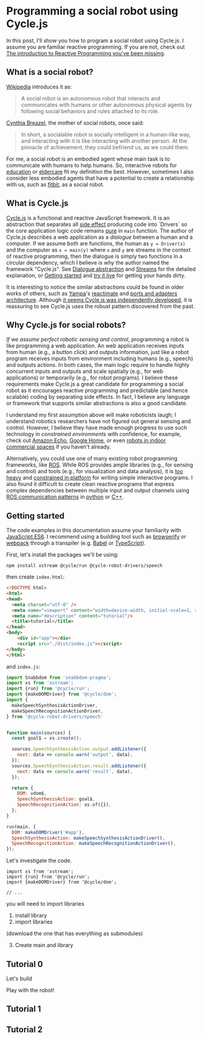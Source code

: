 # Programming a social robot using Cycle.js

In this post, I'll show you how to program a social robot using Cycle.js. I assume you are familiar reactive programming. If you are not, check out [The introduction to Reactive Programming you've been missing](https://gist.github.com/staltz/868e7e9bc2a7b8c1f754).

## What is a social robot?

[Wikipedia](https://en.wikipedia.org/wiki/Social_robot) introduces it as:

> A social robot is an autonomous robot that interacts and communicates with humans or other autonomous physical agents by following social behaviors and rules attached to its role.

[Cynthia Breazel](https://books.google.com/books?hl=en&lr=&id=402dquhxSTQC&oi=fnd&pg=PA1&dq=cynthia+breazeal&ots=oAToxSv8Cf&sig=KAnbgcrcT56kMQVSFobJho7WN8E#v=onepage&q&f=false), the mother of social robots, once said:

> In short, a socialable robot is socially intelligent in a human-like way, and interacting with it is like interacting with another person. At the pinnacle of achievement, they could befriend us, as we could them.

For me, a social robot is an embodied agent whose main task is to communicate with humans to help humans. So, interactive robots for [education](http://robotic.media.mit.edu/portfolio/storytelling-companion/) or [eldercare](http://www.cataliahealth.com/) fit my definition the best. However, sometimes I also consider less embodied agents that have a potential to create a relationship with us, such as [fitbit](https://www.fitbit.com), as a social robot.


## What is Cycle.js

[Cycle.js](http://cycle.js.org) is a functional and reactive JavaScript framework. It is an abstraction that separates all [side effect](https://en.wikipedia.org/wiki/Side_effect_(computer_science)) producing code into `Drivers` so the core application logic code remains [pure](https://en.wikipedia.org/wiki/Pure_function) in `main` function. The author of Cycle.js describes a web application as a _dialogue_ between a human and a computer. If we assume both are functions, the human as `y = Driver(x)` and the computer as `x = main(y)` where `x` and `y` are streams in the context of reactive programming, then the dialogue is simply two functions in a circular dependency, which I believe is why the author named the framework "Cycle.js". See [Dialogue abstraction](https://cycle.js.org/dialogue.html#dialogue-abstraction) and [Streams](https://cycle.js.org/streams.html#streams) for the detailed explanation, or [Getting started](https://cycle.js.org/getting-started.html) and [try it live](http://widdersh.in/tricycle/) for getting your hands dirty.

It is interesting to notice the similar abstractions could be found in older works of others, such as [Yampa](https://wiki.haskell.org/Yampa)'s [reactimate](https://wiki.haskell.org/Yampa/reactimate) and [ports and adapters architecture](http://wiki.c2.com/?PortsAndAdaptersArchitecture). Although [it seems Cycle.js was independently developed](https://gist.github.com/zudov/65447685838ea8b2569f), it is reassuring to see Cycle.js uses the robust pattern discovered from the past.


## Why Cycle.js for social robots?
<!-- ## Why reactive programming for social robots? -->

_If we assume perfect robotic sensing and control_, programming a robot is like programming a web application. An web application receives inputs from human (e.g., a button click) and outputs information, just like a robot program receives inputs from environment including humans (e.g., speech) and outputs actions. In both cases, the main logic require to handle highly concurrent inputs and outputs and scale spatially (e.g., for web applications) or temporarily (e.g., for robot programs). I believe these requirements make Cycle.js a great candidate for programming a social robot as it encourages reactive programming and predictable (and hence scalable) coding by separating side effects. In fact, I believe any language or framework that supports similar abstractions is also a good candidate.
<!-- To me, [the social robots that has a screen face](https://spectrum.ieee.org/automaton/robotics/humanoids/what-people-see-in-157-robot-faces) seems like physical browsers running a single page web application.  -->

I understand my first assumption above will make roboticists laugh; I understand robotics researchers have not figured out general sensing and control. However, I believe they have made enough progress to use such technology in _constrained environments_ with confidence, for example, check out [Amazon Echo](https://www.google.com/aclk?sa=L&ai=DChcSEwiHnMbni63dAhWP_mQKHUYxAkgYABAAGgJwag&sig=AOD64_0pyA_aplrmSQlW_P1_aeNb1kyX6A&q=&ved=2ahUKEwiHocHni63dAhV-HzQIHW44D9wQ0Qx6BAgFEAI&adurl=), [Google Home](https://assistant.google.com/platforms/speakers/), or even [robots in indoor commercial spaces](https://spectrum.ieee.org/automaton/robotics/robotics-hardware/indoor-robots-for-commercial-spaces) if you haven't already.

Alternatively, you could use one of many existing robot programming frameworks, like [ROS](http://www.ros.org/). While ROS provides ample libraries (e.g., for sensing and control) and tools (e.g., for visualization and data analysis), it is [too heavy](http://wiki.ros.org/hydro/Installation/UbuntuARM#Installation-1) and [constrained in platform](http://www.ros.org/reps/rep-0003.html#platforms-by-distribution) for writing simple interactive programs. I also found it difficult to create clean reactive programs that express complex dependencies between multiple input and output channels using [ROS communication patterns](http://wiki.ros.org/ROS/Patterns/Communication) in [python](http://wiki.ros.org/rospy) or [C++](http://wiki.ros.org/roscpp).
<!-- in python or C/C++ even with [RxPY](https://github.com/ReactiveX/RxPY) or [RxCPP](https://github.com/ReactiveX/RxCpp). -->


## Getting started

The code examples in this documentation assume your familiarity with [JavaScript ES6](https://medium.freecodecamp.org/write-less-do-more-with-javascript-es6-5fd4a8e50ee2). I recommend using a building tool such as [browserify](http://browserify.org/) or [webpack](https://webpack.js.org/) through a transpiler (e.g. [Babel](https://babeljs.io/) or [TypeScript](https://www.typescriptlang.org/)).

First, let's install the packages we'll be using:

```
npm install xstream @cycle/run @cycle-robot-drivers/speech
```

then create `index.html`:

```html
<!DOCTYPE html>
<html>
<head>
  <meta charset="utf-8" />
  <meta name="viewport" content="width=device-width, initial-scale=1, shrink-to-fit=1.0">
  <meta name="description" content="tutorial"/>
  <title>tutorial</title>
</head>
<body>
    <div id="app"></div>
    <script src="./dist/index.js"></script>
</body>
</html>
```

<!-- <iframe src="https://stackblitz.com/edit/angular?embed=1"></iframe> -->

and `index.js`:

```js
import Snabbdom from 'snabbdom-pragma';
import xs from 'xstream';
import {run} from '@cycle/run';
import {makeDOMDriver} from '@cycle/dom';
import {
  makeSpeechSynthesisActionDriver,
  makeSpeechRecognitionActionDriver,
} from '@cycle-robot-drivers/speech'


function main(sources) {
  const goal$ = xs.create();

  sources.SpeechSynthesisAction.output.addListener({
    next: data => console.warn('output', data),
  });
  sources.SpeechSynthesisAction.result.addListener({
    next: data => console.warn('result', data),
  });

  return {
    DOM: vdom$,
    SpeechSynthesisAction: goal$,
    SpeechRecognitionAction: xs.of({}),
  };
}

run(main, {
  DOM: makeDOMDriver('#app'),
  SpeechSynthesisAction: makeSpeechSynthesisActionDriver(),
  SpeechRecognitionAction: makeSpeechRecognitionActionDriver(),
});
```

<!-- Add demo here -->


Let's investigate the code.

```
import xs from 'xstream';
import {run} from '@cycle/run';
import {makeDOMDriver} from '@cycle/dom';

// ...
```
you will need to import libraries

<!-- link to import libraries & create main & drivers -->
<!-- highlight the difference;  -->
<!-- the new DRIVERS -->


<!-- sending (text) & catching (speech) -->


<!-- TELEOP idea: commented out action params (and that's all) -->
<!-- TELEOP idea: commented out action params -->


<!-- Wiring things -->



1. install library
2. import libraries

(download the one that has everything as submodules)

3. Create main and library

## Tutorial 0

Let's build

Play with the robot!



## Tutorial 1

## Tutorial 2



